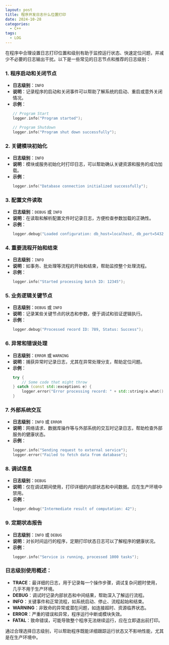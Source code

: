 ```yaml
---
layout: post
title: 程序开发日志什么位置打印
date: 2024-10-28
categories:
  - C++
tags:
  - LOG
---
```

在程序中合理设置日志打印位置和级别有助于监控运行状态、快速定位问题，并减少不必要的日志输出干扰。以下是一些常见的日志节点和推荐的日志级别：

### 1. **程序启动和关闭节点**
   - **日志级别**：`INFO`
   - **说明**：记录程序的启动和关闭事件可以帮助了解系统的启动、重启或意外关闭情况。
   - **示例**：
     ```cpp
     // Program Start
     logger.info("Program started");

     // Program Shutdown
     logger.info("Program shut down successfully");
     ```

### 2. **关键模块初始化**
   - **日志级别**：`INFO`
   - **说明**：模块或服务初始化时打印日志，可以帮助确认关键资源和服务的成功加载。
   - **示例**：
     ```cpp
     logger.info("Database connection initialized successfully");
     ```

### 3. **配置文件读取**
   - **日志级别**：`DEBUG` 或 `INFO`
   - **说明**：在读取和解析配置文件时记录日志，方便检查参数加载的正确性。
   - **示例**：
     ```cpp
     logger.debug("Loaded configuration: db_host=localhost, db_port=5432");
     ```

### 4. **重要流程开始和结束**
   - **日志级别**：`INFO`
   - **说明**：如事务、批处理等流程的开始和结束，帮助监控整个处理流程。
   - **示例**：
     ```cpp
     logger.info("Started processing batch ID: 12345");
     ```

### 5. **业务逻辑关键节点**
   - **日志级别**：`DEBUG` 或 `INFO`
   - **说明**：记录某些关键节点的状态和参数，便于调试和验证逻辑执行。
   - **示例**：
     ```cpp
     logger.debug("Processed record ID: 789, Status: Success");
     ```

### 6. **异常和错误处理**
   - **日志级别**：`ERROR` 或 `WARNING`
   - **说明**：捕获异常时记录日志，尤其在异常处理分支，帮助定位问题。
   - **示例**：
     ```cpp
     try {
         // Some code that might throw
     } catch (const std::exception& e) {
         logger.error("Error processing record: " + std::string(e.what()));
     }
     ```

### 7. **外部系统交互**
   - **日志级别**：`INFO` 或 `ERROR`
   - **说明**：网络请求、数据库操作等与外部系统的交互时记录日志，帮助检查外部服务的健康状态。
   - **示例**：
     ```cpp
     logger.info("Sending request to external service");
     logger.error("Failed to fetch data from database");
     ```

### 8. **调试信息**
   - **日志级别**：`DEBUG`
   - **说明**：仅在调试期间使用，打印详细的内部状态和中间数据。应在生产环境中禁用。
   - **示例**：
     ```cpp
     logger.debug("Intermediate result of computation: 42");
     ```

### 9. **定期状态报告**
   - **日志级别**：`INFO` 或 `DEBUG`
   - **说明**：对长时间运行的程序，定期打印状态日志可以了解程序的健康状况。
   - **示例**：
     ```cpp
     logger.info("Service is running, processed 1000 tasks");
     ```

### 日志级别使用概述：
- **TRACE**：最详细的日志，用于记录每一个操作步骤，调试复杂问题时使用，几乎不用于生产环境。
- **DEBUG**：调试时记录内部状态和中间结果，帮助深入了解运行流程。
- **INFO**：关键事件和正常流程，如系统启动、停止、流程起始和结束。
- **WARNING**：非致命的异常或潜在问题，如连接超时、资源临界状态。
- **ERROR**：严重的错误和异常，程序运行中断或模块失效。
- **FATAL**：致命错误，可能导致整个程序无法继续运行，应在立即退出前打印。 

通过合理选择日志级别，可以帮助程序既能详细跟踪运行状态又不影响性能，尤其是在生产环境中。